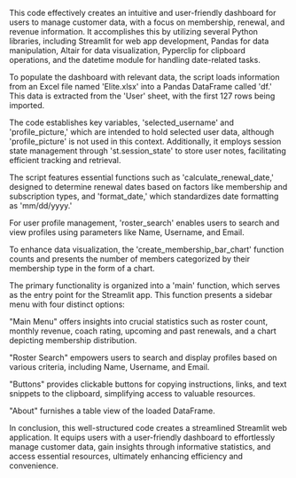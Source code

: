 This code effectively creates an intuitive and user-friendly dashboard for users to manage customer data, with a focus on membership, renewal, and revenue information. It accomplishes this by utilizing several Python libraries, including Streamlit for web app development, Pandas for data manipulation, Altair for data visualization, Pyperclip for clipboard operations, and the datetime module for handling date-related tasks.

To populate the dashboard with relevant data, the script loads information from an Excel file named 'Elite.xlsx' into a Pandas DataFrame called 'df.' This data is extracted from the 'User' sheet, with the first 127 rows being imported.

The code establishes key variables, 'selected_username' and 'profile_picture,' which are intended to hold selected user data, although 'profile_picture' is not used in this context. Additionally, it employs session state management through 'st.session_state' to store user notes, facilitating efficient tracking and retrieval.

The script features essential functions such as 'calculate_renewal_date,' designed to determine renewal dates based on factors like membership and subscription types, and 'format_date,' which standardizes date formatting as 'mm/dd/yyyy.'

For user profile management, 'roster_search' enables users to search and view profiles using parameters like Name, Username, and Email.

To enhance data visualization, the 'create_membership_bar_chart' function counts and presents the number of members categorized by their membership type in the form of a chart.

The primary functionality is organized into a 'main' function, which serves as the entry point for the Streamlit app. This function presents a sidebar menu with four distinct options:

"Main Menu" offers insights into crucial statistics such as roster count, monthly revenue, coach rating, upcoming and past renewals, and a chart depicting membership distribution.

"Roster Search" empowers users to search and display profiles based on various criteria, including Name, Username, and Email.

"Buttons" provides clickable buttons for copying instructions, links, and text snippets to the clipboard, simplifying access to valuable resources.

"About" furnishes a table view of the loaded DataFrame.

In conclusion, this well-structured code creates a streamlined Streamlit web application. It equips users with a user-friendly dashboard to effortlessly manage customer data, gain insights through informative statistics, and access essential resources, ultimately enhancing efficiency and convenience.
